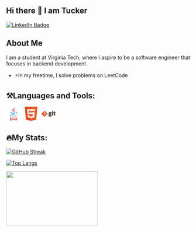 ## Hi there 👋 I am Tucker
<div id="badges">
  <a href="https://www.linkedin.com/in/tucker-vann-48bb20314/">
    <img src="https://img.shields.io/badge/LinkedIn-blue?style=for-the-badge&logo=linkedin&logoColor=white" alt="LinkedIn Badge"/>
  </a>
</div>

## About Me
I am a student at Virginia Tech, where I aspire to be a software engineer that focuses in backend development.
- ⚡️In my freetime, I solve problems on LeetCode
## ⚒️Languages and Tools:
<div>
  <img src="https://github.com/devicons/devicon/blob/master/icons/java/java-original-wordmark.svg" title="Java" alt="Java" width="40" height="40"/>&nbsp;
  <img src="https://github.com/devicons/devicon/blob/master/icons/html5/html5-original.svg" title="HTML5" alt="HTML" width="40" height="40"/>&nbsp;
  <img src="https://github.com/devicons/devicon/blob/master/icons/git/git-original-wordmark.svg" title="Git" **alt="Git" width="40" height="40"/>
</div>

## 🔥My Stats:
  [![GitHub Streak](http://github-readme-streak-stats.herokuapp.com?user=tucker-v&theme=dark&background=000000)](https://git.io/streak-stats)
 
 [![Top Langs](https://github-readme-stats.vercel.app/api/top-langs/?username=tucker-v&layout=compact&theme=vision-friendly-dark)](https://github.com/anuraghazra/github-readme-stats)
  <div>
    <img src="https://media1.giphy.com/media/v1.Y2lkPTc5MGI3NjExOHZtNGo5bXBnYXZ0d2V1aHYzejR2eGI1MTQwZndlcGpkYzNsZGU5ZCZlcD12MV9pbnRlcm5hbF9naWZfYnlfaWQmY3Q9Zw/tuCFp8rod0x3O/giphy.webp" width=250 height=150/>
  </div>

